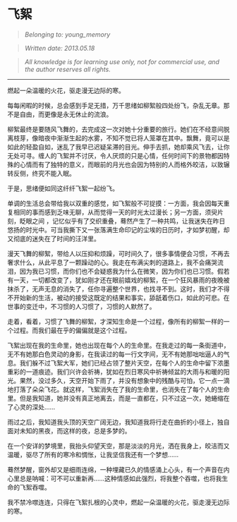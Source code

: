 # 飞絮
>_Belonging to: young_memory_

>_Written date: 2013.05.18_

>_All knowledge is for learning use only, not for commercial use, and the author reserves all rights._

----------

燃起一朵温暖的火花，驱走漫无边际的寒。

每每闲暇的时候，总会感到手足无措，万千思绪如柳絮般四处纷飞，杂乱无章。那不是自由，而更像是永无休止的流浪。

柳絮最终是要随风飞舞的，去完成这一次对她十分重要的旅行。她们在不经意间脱离枝芽，像暗夜中渐渐生起的水雾，不知不觉已将人笼罩在其中。飘舞，竟可以是如此的轻盈自如，迷乱了我早已迟疑呆滞的目光。伸手去抓，她却乘风飞去，让你无处可寻。缠人的飞絮并不讨厌，令人厌烦的只是心情，任何时间下的景物都因特殊的心情而有了独特的意义，而眼前的月光也会因为特别的人而格外皎洁，以致辗转反侧，终究不能入眠。

于是，思绪便如同这纤纤飞絮一起纷飞。

单调的生活总会带给我以双重的感觉，如飞絮般不可捉摸：一方面，我会因每天重复相同的事而感到乏味无聊，从而觉得一天的时光太过漫长；另一方面，须臾片刻，眨眼之间 ，记忆似乎有了交织重叠，蓦然产生了一种共鸣，让我迷失在昨日悠扬的时光中。可当我撕下又一张落满生命印记的尘埃的日历时，才如梦初醒，却又彻底的迷失在了时间的汪洋里。

漫天飞舞的柳絮，带给人以压抑和烦躁，可时间久了，很多事情便会习惯，不再去奢求什么，从此平息了一颗躁动的心。我走在布满尖刺的道路上，我不会痛哭流泪，因为我已习惯，而你们也不会疑惑我为什么在微笑，因为你们也已习惯。假若有一天，一切都改变了，犹如刚才还在眼前嬉戏的柳絮，在一个狂风暴雨的夜晚被抹杀了，无声无息的消失了，任你寻遍整个世界，也找寻不到。这时，我们才不得不开始新的生活，被动的接受这既定的结果和事实，舔舐着伤口，如此的可悲。在世事的变迁中，不习惯的人习惯了，习惯的人默然了。

走着，看着，习惯了飞舞的柳絮，才深知生命是一个过程，像所有的柳絮一样的一个过程。而我们最在乎的偏偏就是这个过程。

飞絮出现在我的生命里，她也出现在每个人的生命里。在我走过的每一条街道中，无不有她那白色灵动的身影，在我读过的每一行文字间，无不有她那咄咄逼人的气息。我们躲不过飞絮大军，她们已经占领了整片天空，在每个人的生命中留下浓墨重彩的一道痕迹。我们兴许会祈祷，犹如在烈日寒风中祈祷倾盆的大雨与和暖的阳光。果然，没过多久，天空开始下雨了，并没有想象中的残酷与可怕，它一点一滴地打落了朵朵飞花。就这样，飞絮消失在了我的生命里，也消失在了每个人的生命里。但是我知道，她并没有真正地离去，而是一直都在，只不过这一次，她蜷缩在了心灵的深处……

雨过之后，我知道我头顶的天空广阔无边，我知道我将行走在曲折的小径上，独自面对未知的黑夜，而这样的夜，总是多梦的。

在一个安详的梦境里，我抬头仰望天空，那是淡淡的月光，洒在我身上，皎洁而又温暖，驱尽了所有的寒冷和惆怅，让我坚信我还有一个梦想……

蓦然梦醒，窗外却又是细雨连绵，一种埋藏已久的情感涌上心头，有一个声音在内心里总是呐喊：可不可以重新再……这种情感如此强烈，将我整个吞噬，也将我生命的飞絮吞噬。

我不禁冷噤连连，只得在飞絮扎根的心灵中，燃起一朵温暖的火花，驱走漫无边际的寒。